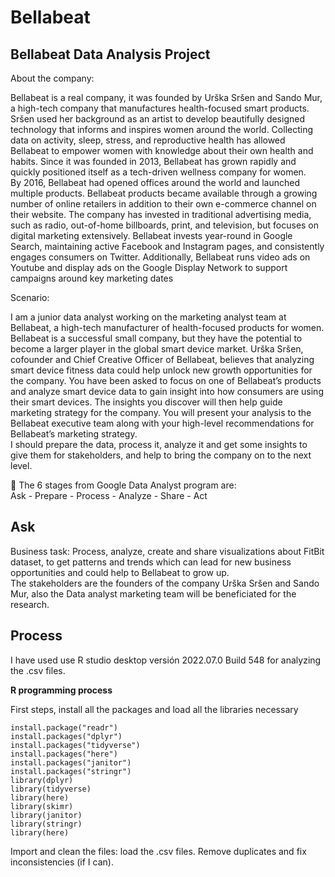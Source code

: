 #  Bellabeat
## __Bellabeat Data Analysis Project__  

About the company:  
  
Bellabeat is a real company, it was founded by Urška Sršen and Sando Mur, a high-tech company that manufactures health-focused smart products. Sršen used her background as an artist to develop beautifully designed technology that informs and inspires women around the world. Collecting data on activity, sleep, stress, and reproductive health has allowed Bellabeat to empower women with knowledge about their own health and habits. Since it was founded in 2013, Bellabeat has grown rapidly and quickly positioned itself as a tech-driven wellness company for women.  
By 2016, Bellabeat had opened offices around the world and launched multiple products. Bellabeat products became available through a growing number of online retailers in addition to their own e-commerce channel on their website. The company has invested in traditional advertising media, such as radio, out-of-home billboards, print, and television, but focuses on digital marketing extensively. Bellabeat invests year-round in Google Search, maintaining active Facebook and Instagram pages, and consistently engages consumers on Twitter. Additionally, Bellabeat runs video ads on Youtube and display ads on the Google Display Network to support campaigns around key marketing dates

Scenario:   
  
I am a junior data analyst working on the marketing analyst team at Bellabeat, a high-tech manufacturer of health-focused products for women. Bellabeat is a successful small company, but they have the potential to become a larger player in the global smart device market. Urška Sršen, cofounder and Chief Creative Officer of Bellabeat, believes that analyzing smart device fitness data could help unlock new growth opportunities for the company. You have been asked to focus on one of Bellabeat’s products and analyze smart device data to gain insight into how consumers are using their smart devices. The insights you discover will then help guide marketing strategy for the company. You will present your analysis to the Bellabeat executive team along with your high-level recommendations for Bellabeat’s marketing strategy.  
I should prepare the data, process it, analyze it and get some insights to give them for stakeholders, and help to bring the company on to the next level.


:scroll: The 6 stages from Google Data Analyst program are:  
Ask - Prepare - Process - Analyze - Share - Act  


## __Ask__  
Business task: 
Process, analyze, create and share visualizations about FitBit dataset, to get patterns and trends which can lead for new business opportunities and could help to Bellabeat to grow up.  
The stakeholders are the founders of the company Urška Sršen and Sando Mur, also the Data analyst marketing team will be beneficiated for the research.

## __Process__  
I have used use R studio desktop versión 2022.07.0 Build 548 for analyzing the .csv files.

__R programming process__

First steps, install all the packages and load all the libraries necessary

``` 
install.package("readr")
install.packages("dplyr")
install.packages("tidyverse")
install.packages("here")
install.packages("janitor")
install.packages("stringr")
library(dplyr)
library(tidyverse)
library(here)
library(skimr)
library(janitor)
library(stringr)
library(here)
``` 
Import and clean the files: load the .csv files. Remove duplicates and fix inconsistencies (if I can).
